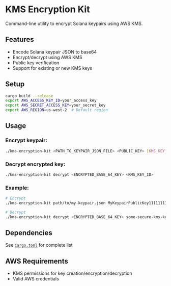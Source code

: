 # KMS Encryption Kit

Command-line utility to encrypt Solana keypairs using AWS KMS.

## Features

- Encode Solana keypair JSON to base64
- Encrypt/decrypt using AWS KMS
- Public key verification
- Support for existing or new KMS keys

## Setup

```bash
cargo build --release
export AWS_ACCESS_KEY_ID=your_access_key
export AWS_SECRET_ACCESS_KEY=your_secret_key
export AWS_REGION=us-west-2  # Default region
```

## Usage

### Encrypt keypair:

```bash
./kms-encryption-kit <PATH_TO_KEYPAIR_JSON_FILE> <PUBLIC_KEY> [KMS_KEY_ID]
```

### Decrypt encrypted key:

```bash
./kms-encryption-kit decrypt <ENCRYPTED_BASE_64_KEY> <KMS_KEY_ID>
```

### Example:

```bash
# Encrypt
./kms-encryption-kit path/to/my-keypair.json MyKeypairPublicKey1111111111111 some-secure-kms-key-id

# Decrypt
./kms-encryption-kit decrypt <ENCRYPTED_BASE_64_KEY> some-secure-kms-key-id
```

## Dependencies

See [`Cargo.toml`](./Cargo.toml) for complete list

## AWS Requirements

- KMS permissions for key creation/encryption/decryption
- Valid AWS credentials
